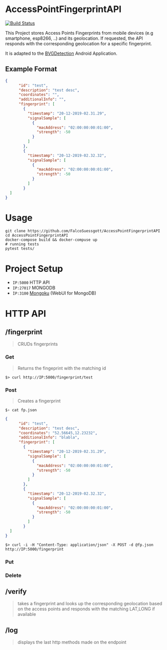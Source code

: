 # AccessPointFingerprintAPI

[![Build Status](https://travis-ci.com/FalcoSuessgott/AccessPointFingerprintAPI.svg?branch=master)](https://travis-ci.com/FalcoSuessgott/AccessPointFingerprintAPI)

This Project stores Access Points Fingerprints from mobile devices (e.g smartphone, esp8266, ..) and its geolocation.
If requested, the API responds with the corresponding geolocation for a specific fingerprint.

It is adapted to the [BVGDetection](https://github.com/OpenHistoricalDataMap/BVGDetection) Android Application.

## Example Format
```json
{
      "id": "test",
      "description": "test desc",
      "coordinates": "",
      "additionalInfo": "",
      "fingerprint": [
        {
          "timestamp": "20-12-2019-02.31.29",
          "signalSample": [
            {
              "macAddress": "02:00:00:00:01:00",
              "strength": -50
            }
          ]
        },
        {
          "timestamp": "20-12-2019-02.32.32",
          "signalSample": [
            {
              "macAddress": "02:00:00:00:01:00",
              "strength": -50
            }
          ]
        }
  ]
}
``` 

# Usage
```
git clone https://github.com/FalcoSuessgott/AccessPointFingerprintAPI
cd AccessPointFingerprintAPI
docker-compose build && docker-compuse up
# running tests
pytest tests/
```

# Project Setup 
* `IP:5000` HTTP API
* `IP:27017` MONGODB
* `ÌP:3100` [Mongoku](https://github.com/huggingface/Mongoku) (WebUI for MongoDB)

# HTTP API
## /fingerprint
> CRUDs fingerprints
### Get
> Returns the fingeprint with the matching id

`$> curl http://IP:5000/fingerprint/test`

### Post 
> Creates a fingerprint

`$› cat fp.json `
```json
{
      "id": "test",
      "description": "test desc",
      "coordinates": "52.56645,12.23232",
      "additionalInfo": "blabla",
      "fingerprint": [
        {
          "timestamp": "20-12-2019-02.31.29",
          "signalSample": [
            {
              "macAddress": "02:00:00:00:01:00",
              "strength": -50
            }
          ]
        },
        {
          "timestamp": "20-12-2019-02.32.32",
          "signalSample": [
            {
              "macAddress": "02:00:00:00:01:00",
              "strength": -50
            }
          ]
        }
  ]
}
```
`$> curl -i -H "Content-Type: application/json" -X POST -d @fp.json http://IP:5000/fingerprint`
### Put

### Delete
## /verify
> takes a fingerprint and looks up the corresponding geolocation based on the access points and responds with the matching LAT,LONG if available
## /log
> displays the last http methods made on the endpoint

